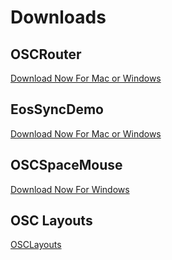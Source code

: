 # Downloads

## OSCRouter
[Download Now For Mac or Windows](https://github.com/ElectronicTheatreControlsLabs/OSCRouter/releases/)

## EosSyncDemo
[Download Now For Mac or Windows](https://github.com/ElectronicTheatreControlsLabs/EosSyncDemo/releases/)

## OSCSpaceMouse
[Download Now For Windows](https://github.com/ElectronicTheatreControlsLabs/OSCSpaceMouse/releases/)

## OSC Layouts
[OSCLayouts](https://github.com/ElectronicTheatreControlsLabs/OSCLayouts)
